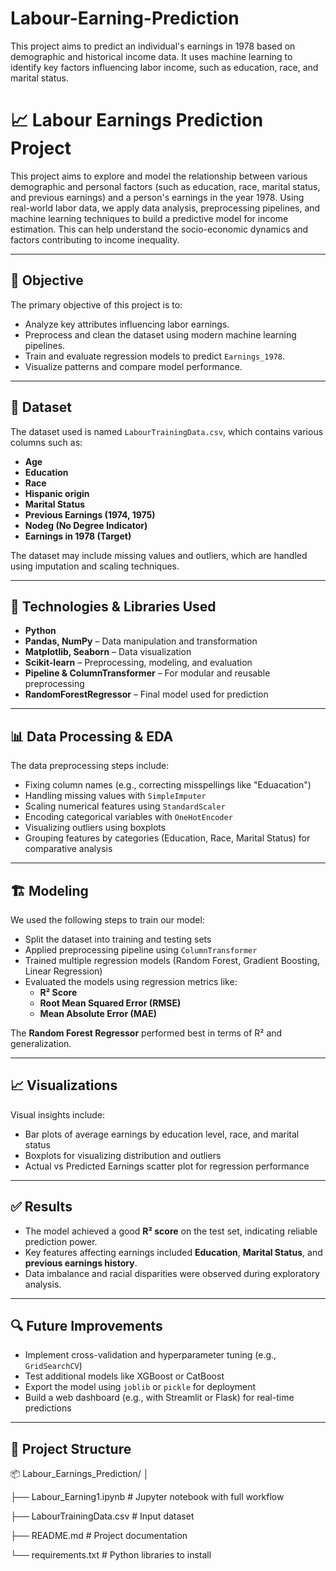 # Labour-Earning-Prediction
This project aims to predict an individual's earnings in 1978 based on demographic and historical income data. It uses machine learning to identify key factors influencing labor income, such as education, race, and marital status.
# 📈 Labour Earnings Prediction Project

This project aims to explore and model the relationship between various demographic and personal factors (such as education, race, marital status, and previous earnings) and a person's earnings in the year 1978. Using real-world labor data, we apply data analysis, preprocessing pipelines, and machine learning techniques to build a predictive model for income estimation. This can help understand the socio-economic dynamics and factors contributing to income inequality.

---

## 🧠 Objective

The primary objective of this project is to:
- Analyze key attributes influencing labor earnings.
- Preprocess and clean the dataset using modern machine learning pipelines.
- Train and evaluate regression models to predict `Earnings_1978`.
- Visualize patterns and compare model performance.

---

## 📂 Dataset

The dataset used is named `LabourTrainingData.csv`, which contains various columns such as:
- **Age**
- **Education**
- **Race**
- **Hispanic origin**
- **Marital Status**
- **Previous Earnings (1974, 1975)**
- **Nodeg (No Degree Indicator)**
- **Earnings in 1978 (Target)**

The dataset may include missing values and outliers, which are handled using imputation and scaling techniques.

---

## 🔧 Technologies & Libraries Used

- **Python**
- **Pandas, NumPy** – Data manipulation and transformation
- **Matplotlib, Seaborn** – Data visualization
- **Scikit-learn** – Preprocessing, modeling, and evaluation
- **Pipeline & ColumnTransformer** – For modular and reusable preprocessing
- **RandomForestRegressor** – Final model used for prediction

---

## 📊 Data Processing & EDA

The data preprocessing steps include:
- Fixing column names (e.g., correcting misspellings like "Eduacation")
- Handling missing values with `SimpleImputer`
- Scaling numerical features using `StandardScaler`
- Encoding categorical variables with `OneHotEncoder`
- Visualizing outliers using boxplots
- Grouping features by categories (Education, Race, Marital Status) for comparative analysis

---

## 🏗️ Modeling

We used the following steps to train our model:
- Split the dataset into training and testing sets
- Applied preprocessing pipeline using `ColumnTransformer`
- Trained multiple regression models (Random Forest, Gradient Boosting, Linear Regression)
- Evaluated the models using regression metrics like:
  - **R² Score**
  - **Root Mean Squared Error (RMSE)**
  - **Mean Absolute Error (MAE)**

The **Random Forest Regressor** performed best in terms of R² and generalization.

---

## 📈 Visualizations

Visual insights include:
- Bar plots of average earnings by education level, race, and marital status
- Boxplots for visualizing distribution and outliers
- Actual vs Predicted Earnings scatter plot for regression performance

---

## ✅ Results

- The model achieved a good **R² score** on the test set, indicating reliable prediction power.
- Key features affecting earnings included **Education**, **Marital Status**, and **previous earnings history**.
- Data imbalance and racial disparities were observed during exploratory analysis.

---

## 🔍 Future Improvements

- Implement cross-validation and hyperparameter tuning (e.g., `GridSearchCV`)
- Test additional models like XGBoost or CatBoost
- Export the model using `joblib` or `pickle` for deployment
- Build a web dashboard (e.g., with Streamlit or Flask) for real-time predictions

---

## 📁 Project Structure
📦 Labour_Earnings_Prediction/
│

├── Labour_Earning1.ipynb # Jupyter notebook with full workflow

├── LabourTrainingData.csv # Input dataset

├── README.md # Project documentation

└── requirements.txt # Python libraries to install
